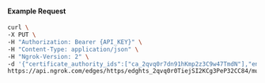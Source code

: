 <!-- Code generated for API Clients. DO NOT EDIT. -->

#### Example Request

```bash
curl \
-X PUT \
-H "Authorization: Bearer {API_KEY}" \
-H "Content-Type: application/json" \
-H "Ngrok-Version: 2" \
-d '{"certificate_authority_ids":["ca_2qvq0r7dn91hKmp2z3C9w47TmdN"],"enabled":true}' \
https://api.ngrok.com/edges/https/edghts_2qvq0r0TiejSI2KCg3PeP32CC84/mutual_tls
```
